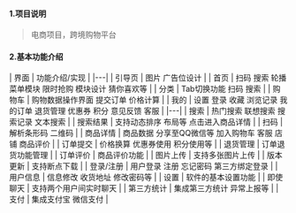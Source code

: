 #### 1.项目说明
> 电商项目，跨境购物平台

#### 2.基本功能介绍

| 界面  |  功能介绍/实现  |
|---|
| 引导页  | 图片 广告位设计 |
| 首页  | 扫码 搜索 轮播 菜单模块 限时抢购 模块设计 猜你喜欢等  |
| 分类  | Tab切换功能 扫码 搜索 |
| 购物车  | 购物数据操作界面 提交订单 价格计算 |
| 我的  | 设置 登录 收藏 浏览记录 我的订单 退货管理 优惠券 积分 意见反馈 客服 |
|---|
| 搜索  | 热门搜索 联想搜索 搜索记录 文本搜索 |
| 搜索结果  | 支持动态排序 布局等 点击进入商品详情 |
| 扫码  | 解析条形码 二维码  |
| 商品详情  | 商品数据 分享至QQ微信等 加入购物车 客服 店铺 商品评价 |
| 订单提交  | 价格换算 优惠券使用 积分使用等  |
| 退货管理  | 订单退货功能管理  |
| 订单评价 | 商品评价功能 |
| 图片上传 |  支持多张图片上传 |
| 版本更新 |  支持断点下载 |
|  登录/注册 | 用户登录 注册 忘记密码 第三方绑定登录 |
|  用户信息 |  信息修改 收货地址 修改密码等 |
| 设置  | 软件的基本设置功能  |
| 即使聊天  | 支持两个用户间实时聊天  |
| 第三方统计  | 集成第三方统计 异常上报等  |
| 支付  |  集成支付宝 微信支付 |
